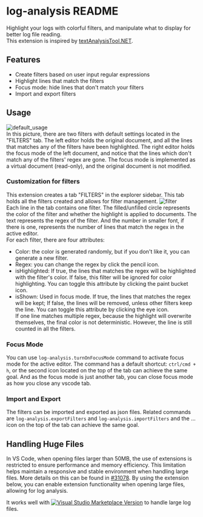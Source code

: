# log-analysis README

Highlight your logs with colorful filters, and manipulate what to display for better log file reading.  
This extension is inspired by [textAnalysisTool.NET](https://textanalysistool.github.io/).

## Features

- Create filters based on user input regular expressions
- Highlight lines that match the filters
- Focus mode: hide lines that don't match your filters
- Import and export filters

## Usage

![default_usage](https://raw.githubusercontent.com/SoySauceFor3/log-analysis/main/image/default_usage.png)  
In this picture, there are two filters with default settings located in the "FILTERS" tab. The left editor holds the original document, and all the lines that matches any of the filters have been highlighted. The right editor holds the focus mode of the left document, and notice that the lines which don't match any of the filters' regex are gone.
The focus mode is implemented as a virtual document (read-only), and the original document is not modified.

### Customization for filters

This extension creates a tab "FILTERS" in the explorer sidebar. This tab holds all the filters created and allows for filter management.
![filter](https://raw.githubusercontent.com/SoySauceFor3/log-analysis/main/image/filter.png)  
Each line in the tab contains one filter. The filled/unfilled circle represents the color of the filter and whether the highlight is applied to documents. The text represents the regex of the filter. And the number in smaller font, if there is one, represents the number of lines that match the regex in the active editor.  
For each filter, there are four attributes:

- Color: the color is generated randomly, but if you don't like it, you can generate a new filter.
- Regex: you can change the regex by click the pencil icon.
- isHighlighted: If true, the lines that matches the regex will be highlighted with the filter's color. If false, this filter will be ignored for color highlighting. You can toggle this attribute by clicking the paint bucket icon.
- isShown: Used in focus mode. If true, the lines that matches the regex will be kept; If false, the lines will be removed, unless other filters keep the line. You can toggle this attribute by clicking the eye icon.  
  If one line matches multiple regex, because the highlight will overwrite themselves, the final color is not deterministic. However, the line is still counted in all the filters.

### Focus Mode

You can use `log-analysis.turnOnFocusMode` command to activate focus mode for the active editor. The command has a default shortcut: `ctrl/cmd + h`, or the second icon located on the top of the tab can achieve the same goal. And as the focus mode is just another tab, you can close focus mode as how you close any vscode tab.

### Import and Export

The filters can be imported and exported as json files. Related commands are `log-analysis.exportFilters` and `log-analysis.importFilters` and the ... icon on the top of the tab can achieve the same goal.

## Handling Huge Files

In VS Code, when opening files larger than 50MB, the use of extensions is restricted to ensure performance and memory efficiency. This limitation helps maintain a responsive and stable environment when handling large files. More details on this can be found in [#31078](https://github.com/microsoft/vscode/issues/31078). By using the extension below, you can enable extension functionality when opening large files, allowing for log analysis.

It works well with [![Visual Studio Marketplace Version](https://img.shields.io/visual-studio-marketplace/v/mbehr1.vsc-lfs?color=green&label=vsc-lfs&logo=visual-studio-code)](https://marketplace.visualstudio.com/items?itemName=mbehr1.vsc-lfs) to handle large log files.
